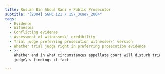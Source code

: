 ```yaml
---
title: Roslan Bin Abdul Rani v Public Prosecutor
subtitle: "[2004] SGHC 121 / 15\_June\_2004"
tags:
  - Evidence
  - Witnesses
  - Conflicting evidence
  - Assessment of witnesses\' credibility
  - Trial judge preferring prosecution witnesses\' version
  - Whether trial judge right in preferring prosecution evidence
  - >-
    Whether and in what circumstances appellate court will disturb trial
    judge\'s findings of fact

---
```


